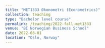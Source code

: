 ```yaml
---
title: "MET1333 Økonometri (Econometrics)"
collection: teaching
type: "Bachelor level course"
permalink: /teaching/2022-fall-met1333
venue: "BI Norwegian Business School"
date: 2022-08-01
location: "Oslo, Norway"
---
```

